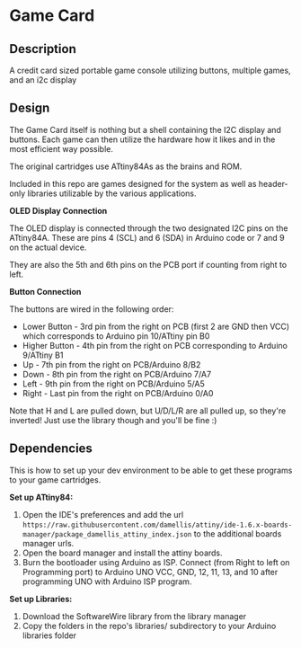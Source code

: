 # Game Card

## Description

A credit card sized portable game console utilizing buttons, multiple games, and an i2c display

## Design

The Game Card itself is nothing but a shell containing the I2C display and buttons.
Each game can then utilize the hardware how it likes and in the most efficient way possible.

The original cartridges use ATtiny84As as the brains and ROM.

Included in this repo are games designed for the system as well as header-only libraries utilizable by the various applications.

__OLED Display Connection__

The OLED display is connected through the two designated I2C pins on the ATtiny84A.
These are pins 4 (SCL) and 6 (SDA) in Arduino code or 7 and 9 on the actual device.

They are also the 5th and 6th pins on the PCB port if counting from right to left.

__Button Connection__

The buttons are wired in the following order:
 - Lower Button - 3rd pin from the right on PCB (first 2 are GND then VCC) which corresponds to Arduino pin 10/ATtiny pin B0
 - Higher Button - 4th pin from the right on PCB corresponding to Arduino 9/ATtiny B1
 - Up - 7th pin from the right on PCB/Arduino 8/B2
 - Down - 8th pin from the right on PCB/Arduino 7/A7
 - Left - 9th pin from the right on PCB/Arduino 5/A5
 - Right - Last pin from the right on PCB/Arduino 0/A0

Note that H and L are pulled down, but U/D/L/R are all pulled up, so they're inverted!
Just use the library though and you'll be fine :)

## Dependencies

This is how to set up your dev environment to be able to get these programs to your game cartridges.

__Set up ATtiny84:__

1) Open the IDE's preferences and add the url `https://raw.githubusercontent.com/damellis/attiny/ide-1.6.x-boards-manager/package_damellis_attiny_index.json` to the additional boards manager urls.
2) Open the board manager and install the attiny boards.
3) Burn the bootloader using Arduino as ISP. Connect (from Right to left on Programming port) to Arduino UNO VCC, GND, 12, 11, 13, and 10 after programming UNO with Arduino ISP program.

__Set up Libraries:__

1) Download the SoftwareWire library from the library manager
2) Copy the folders in the repo's libraries/ subdirectory to your Arduino libraries folder
